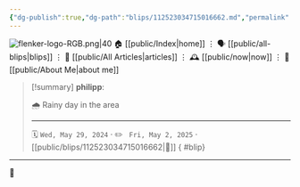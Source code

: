 ```yaml
---
{"dg-publish":true,"dg-path":"blips/112523034715016662.md","permalink":"/blips/112523034715016662/","title":"philipp on mastodon @ 2024-05-29","created":"2024-05-29T06:47:31","updated":"2025-05-02T08:50:44"}
---
```



<div class="transclusion internal-embed is-loaded"><div class="markdown-embed">




![flenker-logo-RGB.png|40](/img/user/attachments/flenker-logo-RGB.png)
🏠 [[public/Index\|home]]  ⋮ 🗣️ [[public/all-blips\|blips]] ⋮  📝 [[public/All Articles\|articles]]  ⋮ 🕰️ [[public/now\|now]] ⋮ 🪪 [[public/About Me\|about me]]


</div></div>


> [!summary] **philipp**:
>
> 🌧️ Rainy day in the area
> - - -
>
> 🗓️ <code>Wed, May 29, 2024</code>  · ✏️ <code> Fri, May 2, 2025</code>  · [[public/blips/112523034715016662\|🔗]]
{ #blip}


- - -

 👾
